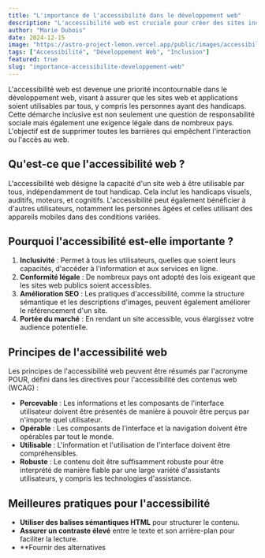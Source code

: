 ```yaml
---
title: "L'importance de l'accessibilité dans le développement web"
description: "L'accessibilité web est cruciale pour créer des sites inclusifs. Découvrez les meilleures pratiques pour rendre vos sites accessibles à tous."
author: "Marie Dubois"
date: 2024-12-15
image: "https://astro-project-lemon.vercel.app/public/images/accessibility-in-web.webp"
tags: ["Accessibilité", "Développement Web", "Inclusion"]
featured: true
slug: "importance-accessibilite-developpement-web"
---
```


L'accessibilité web est devenue une priorité incontournable dans le développement web, visant à assurer que les sites web et applications soient utilisables par tous, y compris les personnes ayant des handicaps. Cette démarche inclusive est non seulement une question de responsabilité sociale mais également une exigence légale dans de nombreux pays. L'objectif est de supprimer toutes les barrières qui empêchent l'interaction ou l'accès au web.

## Qu'est-ce que l'accessibilité web ?

L'accessibilité web désigne la capacité d'un site web à être utilisable par tous, indépendamment de tout handicap. Cela inclut les handicaps visuels, auditifs, moteurs, et cognitifs. L'accessibilité peut également bénéficier à d'autres utilisateurs, notamment les personnes âgées et celles utilisant des appareils mobiles dans des conditions variées.

## Pourquoi l'accessibilité est-elle importante ?

1. **Inclusivité** : Permet à tous les utilisateurs, quelles que soient leurs capacités, d'accéder à l'information et aux services en ligne.
2. **Conformité légale** : De nombreux pays ont adopté des lois exigeant que les sites web publics soient accessibles.
3. **Amélioration SEO** : Les pratiques d'accessibilité, comme la structure sémantique et les descriptions d'images, peuvent également améliorer le référencement d'un site.
4. **Portée du marché** : En rendant un site accessible, vous élargissez votre audience potentielle.

## Principes de l'accessibilité web

Les principes de l'accessibilité web peuvent être résumés par l'acronyme POUR, défini dans les directives pour l'accessibilité des contenus web (WCAG) :

- **Percevable** : Les informations et les composants de l'interface utilisateur doivent être présentés de manière à pouvoir être perçus par n'importe quel utilisateur.
- **Opérable** : Les composants de l'interface et la navigation doivent être opérables par tout le monde.
- **Utilisable** : L'information et l'utilisation de l'interface doivent être compréhensibles.
- **Robuste** : Le contenu doit être suffisamment robuste pour être interprété de manière fiable par une large variété d'assistants utilisateurs, y compris les technologies d'assistance.

## Meilleures pratiques pour l'accessibilité

- **Utiliser des balises sémantiques HTML** pour structurer le contenu.
- **Assurer un contraste élevé** entre le texte et son arrière-plan pour faciliter la lecture.
- **Fournir des alternatives